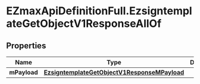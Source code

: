 # EZmaxApiDefinitionFull.EzsigntemplateGetObjectV1ResponseAllOf

## Properties

Name | Type | Description | Notes
------------ | ------------- | ------------- | -------------
**mPayload** | [**EzsigntemplateGetObjectV1ResponseMPayload**](EzsigntemplateGetObjectV1ResponseMPayload.md) |  | 


